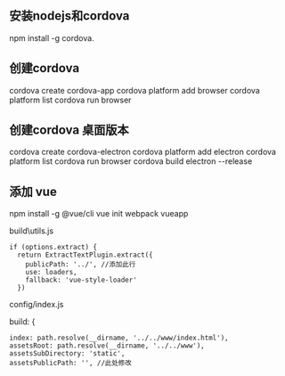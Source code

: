## 安装nodejs和cordova
npm install -g cordova.
## 创建cordova
cordova create cordova-app
cordova platform add browser
cordova platform list
cordova run browser

## 创建cordova 桌面版本

cordova create cordova-electron
cordova platform add electron
cordova platform list
cordova run browser
cordova build electron --release


## 添加 vue


npm install -g @vue/cli
vue  init  webpack  vueapp


build\utils.js

    if (options.extract) {
      return ExtractTextPlugin.extract({
        publicPath: '../', //添加此行
        use: loaders,
        fallback: 'vue-style-loader'
      })


config/index.js

  build: {

    index: path.resolve(__dirname, '../../www/index.html'),
    assetsRoot: path.resolve(__dirname, '../../www'),
    assetsSubDirectory: 'static',
    assetsPublicPath: '', //此处修改